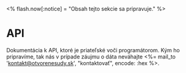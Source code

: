 <% flash.now[:notice] = "Obsah tejto sekcie sa pripravuje." %>

# API

Dokumentácia k API, ktoré je priateľské voči programátorom.
Kým ho pripravíme, tak nás v prípade záujmu o dáta neváhajte
<%= mail_to 'kontakt@otvorenesudy.sk', "kontaktovať", encode: :hex %>.
